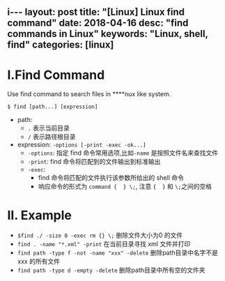 i---
layout: post
title:  "[Linux] Linux find command"
date:   2018-04-16
desc: "find commands in Linux"
keywords: "Linux, shell, find"
categories: [linux]
---

# I.Find Command
Use find command to search files in ****nux like system.

```$ find [path...] [expression]```
-   path:
    -   ```.``` 表示当前目录
    -   ```/``` 表示路径根目录
-   expression: ```-options [-print -exec -ok...]```
    -   ```-options```: 指定 find 命令常用选项,比如```-name``` 是按照文件名来查找文件
    -   ```-print```: find 命令将匹配到的文件输出到标准输出
    -   ```-exec```:
        -   find 命令将匹配的文件执行该参数所给出的 shell 命令
        -   响应命令的形式为 ```command {  } \;```, 注意 ```{  }``` 和 ```\;```之间的空格

# II. Example

-   ```$find ./ -size 0 -exec rm {} \;``` 删除文件大小为0 的文件
-   ```find . -name "*.xml" -print``` 在当前目录寻找 xml 文件并打印
-   ```find path -type f -not -name "xxx" -delete``` 删除path目录中名字不是 xxx 的所有文件
-   ```find path -type d -empty -delete``` 删除path目录中所有空的文件夹

